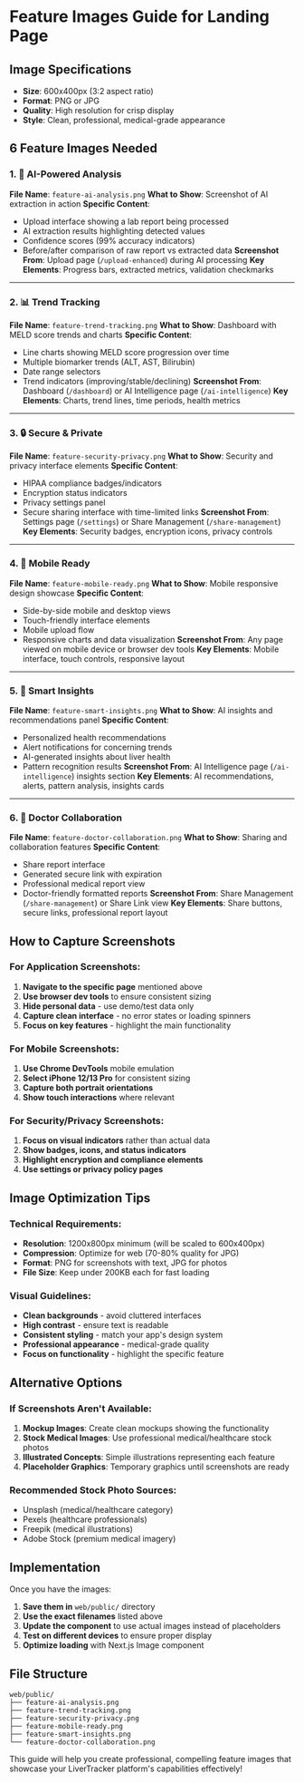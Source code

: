 # Feature Images Guide for Landing Page

## Image Specifications
- **Size**: 600x400px (3:2 aspect ratio)
- **Format**: PNG or JPG
- **Quality**: High resolution for crisp display
- **Style**: Clean, professional, medical-grade appearance

## 6 Feature Images Needed

### 1. 🤖 AI-Powered Analysis
**File Name**: `feature-ai-analysis.png`
**What to Show**: Screenshot of AI extraction in action
**Specific Content**:
- Upload interface showing a lab report being processed
- AI extraction results highlighting detected values
- Confidence scores (99% accuracy indicators)
- Before/after comparison of raw report vs extracted data
**Screenshot From**: Upload page (`/upload-enhanced`) during AI processing
**Key Elements**: Progress bars, extracted metrics, validation checkmarks

---

### 2. 📊 Trend Tracking  
**File Name**: `feature-trend-tracking.png`
**What to Show**: Dashboard with MELD score trends and charts
**Specific Content**:
- Line charts showing MELD score progression over time
- Multiple biomarker trends (ALT, AST, Bilirubin)
- Date range selectors
- Trend indicators (improving/stable/declining)
**Screenshot From**: Dashboard (`/dashboard`) or AI Intelligence page (`/ai-intelligence`)
**Key Elements**: Charts, trend lines, time periods, health metrics

---

### 3. 🔒 Secure & Private
**File Name**: `feature-security-privacy.png`
**What to Show**: Security and privacy interface elements
**Specific Content**:
- HIPAA compliance badges/indicators
- Encryption status indicators
- Privacy settings panel
- Secure sharing interface with time-limited links
**Screenshot From**: Settings page (`/settings`) or Share Management (`/share-management`)
**Key Elements**: Security badges, encryption icons, privacy controls

---

### 4. 📱 Mobile Ready
**File Name**: `feature-mobile-ready.png`
**What to Show**: Mobile responsive design showcase
**Specific Content**:
- Side-by-side mobile and desktop views
- Touch-friendly interface elements
- Mobile upload flow
- Responsive charts and data visualization
**Screenshot From**: Any page viewed on mobile device or browser dev tools
**Key Elements**: Mobile interface, touch controls, responsive layout

---

### 5. 🎯 Smart Insights
**File Name**: `feature-smart-insights.png`
**What to Show**: AI insights and recommendations panel
**Specific Content**:
- Personalized health recommendations
- Alert notifications for concerning trends
- AI-generated insights about liver health
- Pattern recognition results
**Screenshot From**: AI Intelligence page (`/ai-intelligence`) insights section
**Key Elements**: AI recommendations, alerts, pattern analysis, insights cards

---

### 6. 🤝 Doctor Collaboration
**File Name**: `feature-doctor-collaboration.png`
**What to Show**: Sharing and collaboration features
**Specific Content**:
- Share report interface
- Generated secure link with expiration
- Professional medical report view
- Doctor-friendly formatted reports
**Screenshot From**: Share Management (`/share-management`) or Share Link view
**Key Elements**: Share buttons, secure links, professional report layout

## How to Capture Screenshots

### For Application Screenshots:
1. **Navigate to the specific page** mentioned above
2. **Use browser dev tools** to ensure consistent sizing
3. **Hide personal data** - use demo/test data only
4. **Capture clean interface** - no error states or loading spinners
5. **Focus on key features** - highlight the main functionality

### For Mobile Screenshots:
1. **Use Chrome DevTools** mobile emulation
2. **Select iPhone 12/13 Pro** for consistent sizing
3. **Capture both portrait orientations**
4. **Show touch interactions** where relevant

### For Security/Privacy Screenshots:
1. **Focus on visual indicators** rather than actual data
2. **Show badges, icons, and status indicators**
3. **Highlight encryption and compliance elements**
4. **Use settings or privacy policy pages**

## Image Optimization Tips

### Technical Requirements:
- **Resolution**: 1200x800px minimum (will be scaled to 600x400px)
- **Compression**: Optimize for web (70-80% quality for JPG)
- **Format**: PNG for screenshots with text, JPG for photos
- **File Size**: Keep under 200KB each for fast loading

### Visual Guidelines:
- **Clean backgrounds** - avoid cluttered interfaces
- **High contrast** - ensure text is readable
- **Consistent styling** - match your app's design system
- **Professional appearance** - medical-grade quality
- **Focus on functionality** - highlight the specific feature

## Alternative Options

### If Screenshots Aren't Available:
1. **Mockup Images**: Create clean mockups showing the functionality
2. **Stock Medical Images**: Use professional medical/healthcare stock photos
3. **Illustrated Concepts**: Simple illustrations representing each feature
4. **Placeholder Graphics**: Temporary graphics until screenshots are ready

### Recommended Stock Photo Sources:
- Unsplash (medical/healthcare category)
- Pexels (healthcare professionals)
- Freepik (medical illustrations)
- Adobe Stock (premium medical imagery)

## Implementation

Once you have the images:
1. **Save them in** `web/public/` directory
2. **Use the exact filenames** listed above
3. **Update the component** to use actual images instead of placeholders
4. **Test on different devices** to ensure proper display
5. **Optimize loading** with Next.js Image component

## File Structure
```
web/public/
├── feature-ai-analysis.png
├── feature-trend-tracking.png
├── feature-security-privacy.png
├── feature-mobile-ready.png
├── feature-smart-insights.png
└── feature-doctor-collaboration.png
```

This guide will help you create professional, compelling feature images that showcase your LiverTracker platform's capabilities effectively!